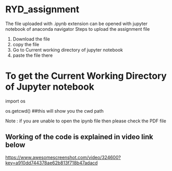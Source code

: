 # RYD_assignment
The file uploaded with .ipynb extension can be opened with jupyter notebook of anaconda navigator
Steps to upload the assignment file
 1. Download the file
 2. copy the file
 3. Go to Current working directory of jupyter notebook
 4. paste the file there
 
 # To get the Current Working Directory of Jupyter notebook
 import os
 
 os.getcwd()
 ##this will show you the cwd path
 
 Note : if you are unable to open the ipynb file then please check the PDF file 
 
 ## Working of the code is explained in video link below
 
 https://www.awesomescreenshot.com/video/324600?key=a910dd744378ae62b813f718b47adacd
